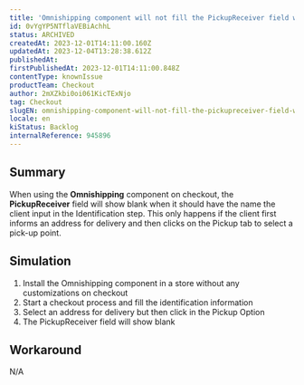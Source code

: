 ```yaml
---
title: 'Omnishipping component will not fill the PickupReceiver field when the client first informs an address for delivery'
id: 0vYgYP5NTflaVEBiAchhL
status: ARCHIVED
createdAt: 2023-12-01T14:11:00.160Z
updatedAt: 2023-12-04T13:28:38.612Z
publishedAt: 
firstPublishedAt: 2023-12-01T14:11:00.848Z
contentType: knownIssue
productTeam: Checkout
author: 2mXZkbi0oi061KicTExNjo
tag: Checkout
slugEN: omnishipping-component-will-not-fill-the-pickupreceiver-field-when-the-client-first-informs-an-address-for-delivery
locale: en
kiStatus: Backlog
internalReference: 945896
---
```


## Summary



When using the **Omnishipping** component on checkout, the **PickupReceiver** field will show blank when it should have the name the client input in the Identification step. This only happens if the client first informs an address for delivery and then clicks on the Pickup tab to select a pick-up point.


##

## Simulation



1. Install the Omnishipping component in a store without any customizations on checkout
2. Start a checkout process and fill the identification information
3. Select an address for delivery but then click in the Pickup Option
4. The PickupReceiver field will show blank



##

## Workaround


N/A





